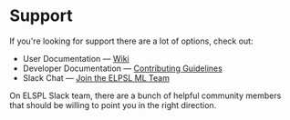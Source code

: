 # Support

If you're looking for support there are a lot of options, check out:

* User Documentation &mdash; [Wiki]()
* Developer Documentation &mdash; [Contributing Guidelines]()
* Slack Chat &mdash; [Join the ELPSL ML Team](https://elsplworkspace.slack.com/messages/CF28SJ8PM/)

On ELSPL Slack team, there are a bunch of helpful community members that should be willing to point you in the right direction.
